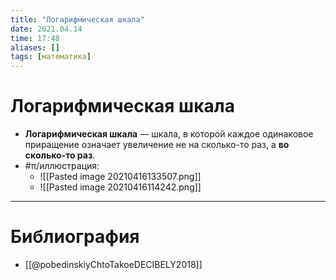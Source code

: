 ```yaml
---
title: "Логарифмическая шкала"
date: 2021.04.14
time: 17:48
aliases: []
tags: [математика]
---
```


# Логарифмическая шкала

- **Логарифмическая шкала** — шкала, в которой каждое одинаковое приращение означает увеличение не на сколько-то раз, а **во сколько-то раз**.
- #π/иллюстрация:
	- ![[Pasted image 20210416133507.png]]
	- ![[Pasted image 20210416114242.png]]

---

# Библиография

- [[@pobedinskiyChtoTakoeDECIBELY2018]]